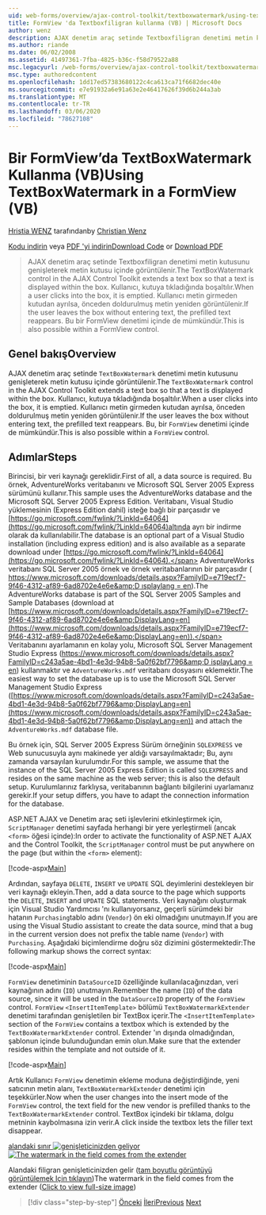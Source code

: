 ```yaml
---
uid: web-forms/overview/ajax-control-toolkit/textboxwatermark/using-textboxwatermark-in-a-formview-vb
title: FormView 'da Textboxfiligran kullanma (VB) | Microsoft Docs
author: wenz
description: AJAX denetim araç setinde Textboxfiligran denetimi metin kutusunu genişleterek metin kutusu içinde görüntülenir. Bir Kullanıcı, kutuya tıkladığında ben...
ms.author: riande
ms.date: 06/02/2008
ms.assetid: 41497361-7fba-4825-b36c-f58d79522a88
msc.legacyurl: /web-forms/overview/ajax-control-toolkit/textboxwatermark/using-textboxwatermark-in-a-formview-vb
msc.type: authoredcontent
ms.openlocfilehash: 1dd17ed57383680122c4ca613ca71f6682dec40e
ms.sourcegitcommit: e7e91932a6e91a63e2e46417626f39d6b244a3ab
ms.translationtype: MT
ms.contentlocale: tr-TR
ms.lasthandoff: 03/06/2020
ms.locfileid: "78627108"
---
```

# <a name="using-textboxwatermark-in-a-formview-vb"></a><span data-ttu-id="9d8b3-104">Bir FormView’da TextBoxWatermark Kullanma (VB)</span><span class="sxs-lookup"><span data-stu-id="9d8b3-104">Using TextBoxWatermark in a FormView (VB)</span></span>

<span data-ttu-id="9d8b3-105">[Hristia WENZ](https://github.com/wenz) tarafından</span><span class="sxs-lookup"><span data-stu-id="9d8b3-105">by [Christian Wenz](https://github.com/wenz)</span></span>

<span data-ttu-id="9d8b3-106">[Kodu indirin](https://download.microsoft.com/download/9/3/f/93f8daea-bebd-4821-833b-95205389c7d0/TextBoxWatermark1.vb.zip) veya [PDF 'yi indirin](https://download.microsoft.com/download/b/6/a/b6ae89ee-df69-4c87-9bfb-ad1eb2b23373/textboxwatermark1VB.pdf)</span><span class="sxs-lookup"><span data-stu-id="9d8b3-106">[Download Code](https://download.microsoft.com/download/9/3/f/93f8daea-bebd-4821-833b-95205389c7d0/TextBoxWatermark1.vb.zip) or [Download PDF](https://download.microsoft.com/download/b/6/a/b6ae89ee-df69-4c87-9bfb-ad1eb2b23373/textboxwatermark1VB.pdf)</span></span>

> <span data-ttu-id="9d8b3-107">AJAX denetim araç setinde Textboxfiligran denetimi metin kutusunu genişleterek metin kutusu içinde görüntülenir.</span><span class="sxs-lookup"><span data-stu-id="9d8b3-107">The TextBoxWatermark control in the AJAX Control Toolkit extends a text box so that a text is displayed within the box.</span></span> <span data-ttu-id="9d8b3-108">Kullanıcı, kutuya tıkladığında boşaltılır.</span><span class="sxs-lookup"><span data-stu-id="9d8b3-108">When a user clicks into the box, it is emptied.</span></span> <span data-ttu-id="9d8b3-109">Kullanıcı metin girmeden kutudan ayrılsa, önceden doldurulmuş metin yeniden görüntülenir.</span><span class="sxs-lookup"><span data-stu-id="9d8b3-109">If the user leaves the box without entering text, the prefilled text reappears.</span></span> <span data-ttu-id="9d8b3-110">Bu bir FormView denetimi içinde de mümkündür.</span><span class="sxs-lookup"><span data-stu-id="9d8b3-110">This is also possible within a FormView control.</span></span>

## <a name="overview"></a><span data-ttu-id="9d8b3-111">Genel bakış</span><span class="sxs-lookup"><span data-stu-id="9d8b3-111">Overview</span></span>

<span data-ttu-id="9d8b3-112">AJAX denetim araç setinde `TextBoxWatermark` denetimi metin kutusunu genişleterek metin kutusu içinde görüntülenir.</span><span class="sxs-lookup"><span data-stu-id="9d8b3-112">The `TextBoxWatermark` control in the AJAX Control Toolkit extends a text box so that a text is displayed within the box.</span></span> <span data-ttu-id="9d8b3-113">Kullanıcı, kutuya tıkladığında boşaltılır.</span><span class="sxs-lookup"><span data-stu-id="9d8b3-113">When a user clicks into the box, it is emptied.</span></span> <span data-ttu-id="9d8b3-114">Kullanıcı metin girmeden kutudan ayrılsa, önceden doldurulmuş metin yeniden görüntülenir.</span><span class="sxs-lookup"><span data-stu-id="9d8b3-114">If the user leaves the box without entering text, the prefilled text reappears.</span></span> <span data-ttu-id="9d8b3-115">Bu, bir `FormView` denetimi içinde de mümkündür.</span><span class="sxs-lookup"><span data-stu-id="9d8b3-115">This is also possible within a `FormView` control.</span></span>

## <a name="steps"></a><span data-ttu-id="9d8b3-116">Adımlar</span><span class="sxs-lookup"><span data-stu-id="9d8b3-116">Steps</span></span>

<span data-ttu-id="9d8b3-117">Birincisi, bir veri kaynağı gereklidir.</span><span class="sxs-lookup"><span data-stu-id="9d8b3-117">First of all, a data source is required.</span></span> <span data-ttu-id="9d8b3-118">Bu örnek, AdventureWorks veritabanını ve Microsoft SQL Server 2005 Express sürümünü kullanır.</span><span class="sxs-lookup"><span data-stu-id="9d8b3-118">This sample uses the AdventureWorks database and the Microsoft SQL Server 2005 Express Edition.</span></span> <span data-ttu-id="9d8b3-119">Veritabanı, Visual Studio yüklemesinin (Express Edition dahil) isteğe bağlı bir parçasıdır ve [https://go.microsoft.com/fwlink/?LinkId=64064](https://go.microsoft.com/fwlink/?LinkId=64064)altında ayrı bir indirme olarak da kullanılabilir.</span><span class="sxs-lookup"><span data-stu-id="9d8b3-119">The database is an optional part of a Visual Studio installation (including express edition) and is also available as a separate download under [https://go.microsoft.com/fwlink/?LinkId=64064](https://go.microsoft.com/fwlink/?LinkId=64064).</span></span> <span data-ttu-id="9d8b3-120">AdventureWorks veritabanı SQL Server 2005 örnek ve örnek veritabanlarının bir parçasıdır ( [https://www.microsoft.com/downloads/details.aspx?FamilyID=e719ecf7-9f46-4312-af89-6ad8702e4e6e&amp;D ısplaylang = en](https://www.microsoft.com/downloads/details.aspx?FamilyID=e719ecf7-9f46-4312-af89-6ad8702e4e6e&amp;DisplayLang=en)).</span><span class="sxs-lookup"><span data-stu-id="9d8b3-120">The AdventureWorks database is part of the SQL Server 2005 Samples and Sample Databases (download at [https://www.microsoft.com/downloads/details.aspx?FamilyID=e719ecf7-9f46-4312-af89-6ad8702e4e6e&amp;DisplayLang=en](https://www.microsoft.com/downloads/details.aspx?FamilyID=e719ecf7-9f46-4312-af89-6ad8702e4e6e&amp;DisplayLang=en)).</span></span> <span data-ttu-id="9d8b3-121">Veritabanını ayarlamanın en kolay yolu, Microsoft SQL Server Management Studio Express ([https://www.microsoft.com/downloads/details.aspx?FamilyID=c243a5ae-4bd1-4e3d-94b8-5a0f62bf7796&amp;D isplayLang = en](https://www.microsoft.com/downloads/details.aspx?FamilyID=c243a5ae-4bd1-4e3d-94b8-5a0f62bf7796&amp;DisplayLang=en)) kullanmaktır ve `AdventureWorks.mdf` veritabanı dosyasını eklemektir.</span><span class="sxs-lookup"><span data-stu-id="9d8b3-121">The easiest way to set the database up is to use the Microsoft SQL Server Management Studio Express ([https://www.microsoft.com/downloads/details.aspx?FamilyID=c243a5ae-4bd1-4e3d-94b8-5a0f62bf7796&amp;DisplayLang=en](https://www.microsoft.com/downloads/details.aspx?FamilyID=c243a5ae-4bd1-4e3d-94b8-5a0f62bf7796&amp;DisplayLang=en)) and attach the `AdventureWorks.mdf` database file.</span></span>

<span data-ttu-id="9d8b3-122">Bu örnek için, SQL Server 2005 Express Sürüm örneğinin `SQLEXPRESS` ve Web sunucusuyla aynı makinede yer aldığı varsayılmaktadır; Bu, aynı zamanda varsayılan kurulumdır.</span><span class="sxs-lookup"><span data-stu-id="9d8b3-122">For this sample, we assume that the instance of the SQL Server 2005 Express Edition is called `SQLEXPRESS` and resides on the same machine as the web server; this is also the default setup.</span></span> <span data-ttu-id="9d8b3-123">Kurulumlarınız farklıysa, veritabanının bağlantı bilgilerini uyarlamanız gerekir.</span><span class="sxs-lookup"><span data-stu-id="9d8b3-123">If your setup differs, you have to adapt the connection information for the database.</span></span>

<span data-ttu-id="9d8b3-124">ASP.NET AJAX ve Denetim araç seti işlevlerini etkinleştirmek için, `ScriptManager` denetimi sayfada herhangi bir yere yerleştirmeli (ancak `<form>` öğesi içinde):</span><span class="sxs-lookup"><span data-stu-id="9d8b3-124">In order to activate the functionality of ASP.NET AJAX and the Control Toolkit, the `ScriptManager` control must be put anywhere on the page (but within the `<form>` element):</span></span>

[!code-aspx[Main](using-textboxwatermark-in-a-formview-vb/samples/sample1.aspx)]

<span data-ttu-id="9d8b3-125">Ardından, sayfaya `DELETE`, `INSERT` ve `UPDATE` SQL deyimlerini destekleyen bir veri kaynağı ekleyin.</span><span class="sxs-lookup"><span data-stu-id="9d8b3-125">Then, add a data source to the page which supports the `DELETE`, `INSERT` and `UPDATE` SQL statements.</span></span> <span data-ttu-id="9d8b3-126">Veri kaynağını oluşturmak için Visual Studio Yardımcısı 'nı kullanıyorsanız, geçerli sürümdeki bir hatanın `Purchasing`tablo adını (`Vendor`) ön eki olmadığını unutmayın.</span><span class="sxs-lookup"><span data-stu-id="9d8b3-126">If you are using the Visual Studio assistant to create the data source, mind that a bug in the current version does not prefix the table name (`Vendor`) with `Purchasing`.</span></span> <span data-ttu-id="9d8b3-127">Aşağıdaki biçimlendirme doğru söz dizimini göstermektedir:</span><span class="sxs-lookup"><span data-stu-id="9d8b3-127">The following markup shows the correct syntax:</span></span>

[!code-aspx[Main](using-textboxwatermark-in-a-formview-vb/samples/sample2.aspx)]

<span data-ttu-id="9d8b3-128">`FormView` denetiminin `DataSourceID` özelliğinde kullanılacağınızdan, veri kaynağının adını (`ID`) unutmayın.</span><span class="sxs-lookup"><span data-stu-id="9d8b3-128">Remember the name (`ID`) of the data source, since it will be used in the `DataSourceID` property of the `FormView` control.</span></span> <span data-ttu-id="9d8b3-129">`FormView` `<InsertItemTemplate>` bölümü `TextBoxWatermarkExtender` denetimi tarafından genişletilen bir TextBox içerir.</span><span class="sxs-lookup"><span data-stu-id="9d8b3-129">The `<InsertItemTemplate>` section of the `FormView` contains a textbox which is extended by the `TextBoxWatermarkExtender` control.</span></span> <span data-ttu-id="9d8b3-130">Extender 'ın dışında olmadığından, şablonun içinde bulunduğundan emin olun.</span><span class="sxs-lookup"><span data-stu-id="9d8b3-130">Make sure that the extender resides within the template and not outside of it.</span></span>

[!code-aspx[Main](using-textboxwatermark-in-a-formview-vb/samples/sample3.aspx)]

<span data-ttu-id="9d8b3-131">Artık Kullanıcı `FormView` denetimin ekleme moduna değiştirdiğinde, yeni satıcının metin alanı, `TextBoxWatermarkExtender` denetimi için teşekkürler.</span><span class="sxs-lookup"><span data-stu-id="9d8b3-131">Now when the user changes into the insert mode of the `FormView` control, the text field for the new vendor is prefilled thanks to the `TextBoxWatermarkExtender` control.</span></span> <span data-ttu-id="9d8b3-132">TextBox içindeki bir tıklama, dolgu metninin kaybolmasına izin verir.</span><span class="sxs-lookup"><span data-stu-id="9d8b3-132">A click inside the textbox lets the filler text disappear.</span></span>

<span data-ttu-id="9d8b3-133">[alandaki sınır ![genişleticinizden geliyor](using-textboxwatermark-in-a-formview-vb/_static/image2.png)](using-textboxwatermark-in-a-formview-vb/_static/image1.png)</span><span class="sxs-lookup"><span data-stu-id="9d8b3-133">[![The watermark in the field comes from the extender](using-textboxwatermark-in-a-formview-vb/_static/image2.png)](using-textboxwatermark-in-a-formview-vb/_static/image1.png)</span></span>

<span data-ttu-id="9d8b3-134">Alandaki filigran genişleticinizden gelir ([tam boyutlu görüntüyü görüntülemek Için tıklayın](using-textboxwatermark-in-a-formview-vb/_static/image3.png))</span><span class="sxs-lookup"><span data-stu-id="9d8b3-134">The watermark in the field comes from the extender ([Click to view full-size image](using-textboxwatermark-in-a-formview-vb/_static/image3.png))</span></span>

> [!div class="step-by-step"]
> <span data-ttu-id="9d8b3-135">[Önceki](using-textboxwatermark-with-validation-controls-cs.md)
> [İleri](using-textboxwatermark-with-validation-controls-vb.md)</span><span class="sxs-lookup"><span data-stu-id="9d8b3-135">[Previous](using-textboxwatermark-with-validation-controls-cs.md)
[Next](using-textboxwatermark-with-validation-controls-vb.md)</span></span>
